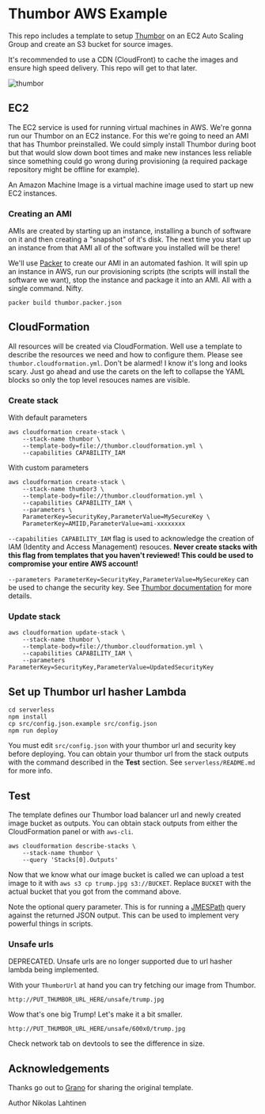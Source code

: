 # Thumbor AWS Example

This repo includes a template to setup [Thumbor](http://thumbor.org) on an EC2 Auto Scaling Group and create an S3 bucket for source images.

It's recommended to use a CDN (CloudFront) to cache the images and ensure high speed delivery. This repo will get to that later.

![thumbor](http://i.imgur.com/BKpS3en.png)

## EC2

The EC2 service is used for running virtual machines in AWS. We're gonna run our Thumbor on an EC2 instance. For this
we're going to need an AMI that has Thumbor preinstalled. We could simply install Thumbor during boot but that would slow
down boot times and make new instances less reliable since something could go wrong during provisioning (a required 
package repository might be offline for example). 

An Amazon Machine Image is a virtual machine image used to start up new EC2 instances.

### Creating an AMI

AMIs are created by starting up an instance, installing a bunch of software on it and then creating a "snapshot" of it's
disk. The next time you start up an instance from that AMI all of the software you installed will be there!

We'll use [Packer](https://www.packer.io/) to create our AMI in an automated fashion. It will spin up an instance in AWS,
run our provisioning scripts (the scripts will install the software we want), stop the instance and package it into an AMI.
All with a single command. Nifty.

```
packer build thumbor.packer.json
```

## CloudFormation

All resources will be created via CloudFormation. Well use a template to describe the resources we need and how to
configure them. Please see `thumbor.cloudformation.yml`. Don't be alarmed! I know it's long and looks scary. Just go
ahead and use the carets on the left to collapse the YAML blocks so only the top level resouces names are visible.

### Create stack

With default parameters

```
aws cloudformation create-stack \
	--stack-name thumbor \
	--template-body=file://thumbor.cloudformation.yml \
	--capabilities CAPABILITY_IAM
```

With custom parameters

```
aws cloudformation create-stack \
	--stack-name thumbor3 \
	--template-body=file://thumbor.cloudformation.yml \
	--capabilities CAPABILITY_IAM \
	--parameters \
	ParameterKey=SecurityKey,ParameterValue=MySecureKey \
	ParameterKey=AMIID,ParameterValue=ami-xxxxxxxx
```

`--capabilities CAPABILITY_IAM` flag is used to acknowledge the creation of IAM (Identity and Access Management) resouces.
**Never create stacks with this flag from templates that you haven't reviewed! This could be used
to compromise your entire AWS account!**

`--parameters ParameterKey=SecurityKey,ParameterValue=MySecureKey` can be used to change the security key.
See [Thumbor documentation](http://thumbor.readthedocs.io/en/latest/security.html) for more details.

### Update stack

```
aws cloudformation update-stack \
	--stack-name thumbor \
	--template-body=file://thumbor.cloudformation.yml \
	--capabilities CAPABILITY_IAM \
	--parameters ParameterKey=SecurityKey,ParameterValue=UpdatedSecurityKey
```

## Set up Thumbor url hasher Lambda

```
cd serverless
npm install
cp src/config.json.example src/config.json
npm run deploy
```

You must edit `src/config.json` with your thumbor url and security key before deploying. You can obtain your thumbor url
from the stack outputs with the command described in the **Test** section.
See `serverless/README.md` for more info.

## Test

The template defines our Thumbor load balancer url and newly created image bucket as outputs. You can obtain stack outputs
from either the CloudFormation panel or with `aws-cli`.

```
aws cloudformation describe-stacks \
	--stack-name thumbor \
	--query 'Stacks[0].Outputs'
```

Now that we know what our image bucket is called we can upload a test image to it with `aws s3 cp trump.jpg s3://BUCKET`.
Replace `BUCKET` with the actual bucket that you got from the command above.

Note the optional query parameter. This is for running a [JMESPath](http://jmespath.org) query against the returned JSON output.
This can be used to implement very powerful things in scripts.

### Unsafe urls

DEPRECATED. Unsafe urls are no longer supported due to url hasher lambda being implemented.

With your `ThumborUrl` at hand you can try fetching our image from Thumbor.

```
http://PUT_THUMBOR_URL_HERE/unsafe/trump.jpg
```

Wow that's one big Trump! Let's make it a bit smaller.

```
http://PUT_THUMBOR_URL_HERE/unsafe/600x0/trump.jpg
```

Check network tab on devtools to see the difference in size.

## Acknowledgements

Thanks go out to [Grano](https://www.grano.fi/) for sharing the original template.

Author Nikolas Lahtinen
